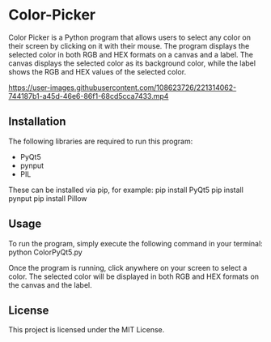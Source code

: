 # Color-Picker

Color Picker is a Python program that allows users to select any color on their screen by clicking on it with their mouse. The program displays the selected color in both RGB and HEX formats on a canvas and a label. The canvas displays the selected color as its background color, while the label shows the RGB and HEX values of the selected color.


https://user-images.githubusercontent.com/108623726/221314062-744187b1-a45d-46e6-86f1-68cd5cca7433.mp4


## Installation

The following libraries are required to run this program:

- PyQt5
- pynput
- PIL

These can be installed via pip, for example:
pip install PyQt5
pip install pynput
pip install Pillow

## Usage

To run the program, simply execute the following command in your terminal:
python ColorPyQt5.py

Once the program is running, click anywhere on your screen to select a color. The selected color will be displayed in both RGB and HEX formats on the canvas and the label.

## License
This project is licensed under the MIT License.
